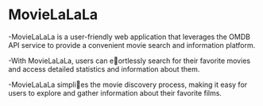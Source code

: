 # MovieLaLaLa
-MovieLaLaLa is a user-friendly web application that leverages the OMDB API service to provide a
convenient movie search and information platform.

-With MovieLaLaLa, users can eortlessly search for their favorite movies and access detailed statistics
and information about them.

-MovieLaLaLa simplies the movie discovery process, making it easy for users to explore and gather
information about their favorite films.
